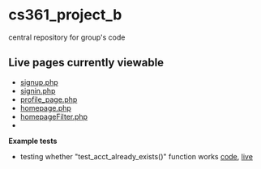 cs361_project_b
===============

central repository for group's code

**Live pages currently viewable**
----
+ [signup.php](http://web.engr.oregonstate.edu/~osterbit/cs361/cs361_project_b/pages/signup.php)
+ [signin.php](http://web.engr.oregonstate.edu/~osterbit/cs361/cs361_project_b/pages/signin.php)
+ [profile_page.php](http://web.engr.oregonstate.edu/~osterbit/cs361/cs361_project_b/pages/profile_page.php)
+ [homepage.php](http://web.engr.oregonstate.edu/~osterbit/cs361/cs361_project_b/pages/homepage.php)
+ [homepageFilter.php](http://web.engr.oregonstate.edu/~osterbit/cs361/cs361_project_b/pages/homepageFilter.php)
+ 

**Example tests**
+ testing whether "test\_acct\_already\_exists()" function works [code](https://github.com/osterbit/cs361_project_b/blob/master/unit_tests/test_module_1.php), [live](http://web.engr.oregonstate.edu/~osterbit/cs361/cs361_project_b/unit_tests/test_module_1.php) 
